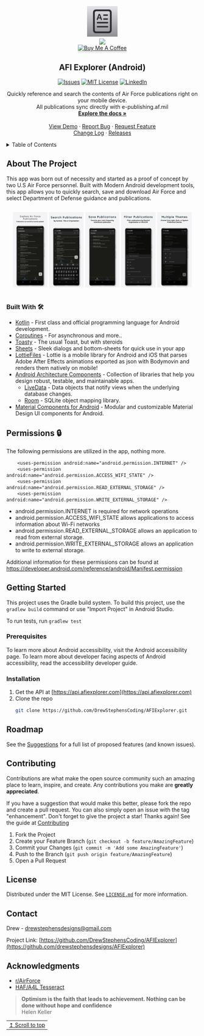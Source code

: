 <!-- PROJECT LOGO -->
<br />
<div align="center">
  <a href="https://github.com/drewstephensdesigns/AFIExplorer">
    <img src="screenshots/app-icon.jpg" alt="Logo" width="80" height="80">
  </a>
<br />
    <a href='https://play.google.com/store/apps/details?id=io.github.drewstephenscoding.afiexplorer'>
      <img align='center' height='85' src='https://play.google.com/intl/en_us/badges/static/images/badges/en_badge_web_generic.png'>
  </a>
  <br />
  <a href="https://www.buymeacoffee.com/drewcodesit" target="_blank"><img src="https://www.buymeacoffee.com/assets/img/custom_images/orange_img.png" alt="Buy Me A Coffee" style="height: 41px !important;width: 174px !important;box-shadow: 0px 3px 2px 0px rgba(190, 190, 190, 0.5) !important;-webkit-box-shadow: 0px 3px 2px 0px rgba(190, 190, 190, 0.5) !important;" ></a>

<h2 align="center">AFI Explorer (Android)</h2>

<!-- PROJECT SHIELDS -->
<!--
*** I'm using markdown "reference style" links for readability.
*** Reference links are enclosed in brackets [ ] instead of parentheses ( ).
*** See the bottom of this document for the declaration of the reference variables
*** for contributors-url, forks-url, etc. This is an optional, concise syntax you may use.
*** https://www.markdownguide.org/basic-syntax/#reference-style-links
-->

  [![Issues][issues-shield]][issues-url]
  [![MIT License][license-shield]][license-url]
  [![LinkedIn][linkedin-shield]][linkedin-url]

  <p align="center">
    Quickly reference and search the contents of Air Force publications right on your mobile device. <br />All publications sync directly with e-publishing.af.mil
    <br />
     <a href="https://afiexplorer.com"><strong>Explore the docs »</strong></a>
    <br />
    <br />
     <a href="https://github.com/drewstephensdesigns/AFIExplorer">View Demo</a>
    ·
     <a href="https://github.com/drewstephensdesigns/AFIExplorer/issues">Report Bug</a>
    ·
     <a href="https://github.com/drewstephensdesigns/AFIExplorer/issues">Request Feature</a>
    <br />
    <a href="https://github.com/drewstephensdesigns/AFIExplorer/blob/a35fcbcc52eeb488c80aed56598502ad45016266/CHANGE_LOG.md">Change Log</a>
  ·
    <a href="https://github.com/drewstephensdesigns/AFIExplorer/tags">Releases</a>
  </p>
</div>


<!-- TABLE OF CONTENTS -->
<details>
  <summary>Table of Contents</summary>
  <ol>
    <li>
      <a href="#about-the-project">About The Project</a>
      <ul>
        <li><a href="#built-with">Built With</a></li>
      </ul>
    </li>
    <li>
      <a href="#getting-started">Getting Started</a>
      <ul>
        <li><a href="#prerequisites">Prerequisites</a></li>
        <li><a href="#installation">Installation</a></li>
      </ul>
    </li>
    <li><a href="#roadmap">Roadmap</a></li>
    <li><a href="#contributing">Contribute</a></li>
    <li><a href="#license">License</a></li>
    <li><a href="#contact">Contact</a></li>
    <li><a href="#acknowledgments">Acknowledgments</a></li>
  </ol>
</details>


<!-- ABOUT THE PROJECT -->
## About The Project
<!--
[![Product Name Screen Shot][product-screenshot]](https://afiexplorer.com)
-->

This app was born out of necessity and started as a proof of concept by two U.S Air Force personnel.  Built with Modern Android development tools, this app allows you to quickly search, save and download Air Force and select Department of Defense guidance and publications.

<div align="center"; style="width:100%; display:flex; justify-content:space-between;">

[<img src="screenshots/screenshot1.jpeg" width=18% alt="Explorer">]()
[<img src="screenshots/screenshot2.jpeg" width=18% alt="Search">]()
[<img src="screenshots/screenshot3.jpeg" width=18% alt="Save">]()
[<img src="screenshots/screenshot4.jpeg" width=18% alt="Filter">]()
[<img src="screenshots/screenshot5.jpeg" width=18% alt="Themes">]()

</div>

### Built With 🛠
- [Kotlin](https://kotlinlang.org/) - First class and official programming language for Android development.
- [Coroutines](https://kotlinlang.org/docs/reference/coroutines-overview.html) - For asynchronous and more..
- [Toasty](https://github.com/GrenderG/Toasty) - The usual Toast, but with steroids
- [Sheets](https://github.com/maxkeppeler/sheets) - Sleek dialogs and bottom-sheets for quick use in your app
- [LottieFiles](https://github.com/airbnb/lottie-android) - Lottie is a mobile library for Android and iOS that parses Adobe After Effects animations exported as json with Bodymovin and renders them natively on mobile!
- [Android Architecture Components](https://developer.android.com/topic/libraries/architecture) - Collection of libraries that help you design robust, testable, and maintainable apps.
  - [LiveData](https://developer.android.com/topic/libraries/architecture/livedata) - Data objects that notify views when the underlying database changes.
  - [Room](https://developer.android.com/topic/libraries/architecture/room) - SQLite object mapping library.
- [Material Components for Android](https://github.com/material-components/material-components-android) - Modular and customizable Material Design UI components for Android.


## Permissions 🔒
The following permissions are utilized in the app, nothing more.
```
    <uses-permission android:name="android.permission.INTERNET" />
    <uses-permission android:name="android.permission.ACCESS_WIFI_STATE" />
    <uses-permission android:name="android.permission.READ_EXTERNAL_STORAGE" />
    <uses-permission android:name="android.permission.WRITE_EXTERNAL_STORAGE" />
```
- android.permission.INTERNET is required for network operations 
- android.permission.ACCESS_WIFI_STATE allows applications to access information about Wi-Fi networks
- android.permission.READ_EXTERNAL_STORAGE allows an application to read from external storage.
- android.permission.WRITE_EXTERNAL_STORAGE allows an application to write to external storage.

Additional information for these permissions can be found at https://developer.android.com/reference/android/Manifest.permission

<!-- GETTING STARTED -->
## Getting Started

This project uses the Gradle build system. To build this project, use the `gradlew build` command or use "Import Project" in Android Studio.

To run tests, run `gradlew test`

### Prerequisites
To learn more about Android accessibility, visit the Android accessibility page. 
To learn more about developer facing aspects of Android accessibility, read the accessibility developer guide.

### Installation

1. Get the API at [https://api.afiexplorer.com](https://api.afiexplorer.com)
2. Clone the repo
   ```sh
   git clone https://github.com/DrewStephensCoding/AFIExplorer.git
   ```

<!-- ROADMAP -->
## Roadmap
<!--
- [ ] Feature 1
- [ ] Feature 2
- [ ] Feature 3
    - [ ] Nested Feature
-->
See the [Suggestions](https://github.com/drewstephensdesigns/AFIExplorer/blob/master/SUGGESTIONS.md) for a full list of proposed features (and known issues).

<!-- Contribute -->
## Contributing
Contributions are what make the open source community such an amazing place to learn, inspire, and create. Any contributions you make are **greatly appreciated**.

If you have a suggestion that would make this better, please fork the repo and create a pull request. You can also simply open an issue with the tag "enhancement".
Don't forget to give the project a star! Thanks again! See the guide at [Contributing](https://github.com/drewstephensdesigns/AFIExplorer/blob/master/CONTRIBUTING.md)

1. Fork the Project
2. Create your Feature Branch (`git checkout -b feature/AmazingFeature`)
3. Commit your Changes (`git commit -m 'Add some AmazingFeature'`)
4. Push to the Branch (`git push origin feature/AmazingFeature`)
5. Open a Pull Request

<!-- LICENSE -->
## License

Distributed under the MIT License. See [`LICENSE.md`](https://github.com/drewstephensdesigns/AFIExplorer/blob/a35fcbcc52eeb488c80aed56598502ad45016266/LICENSE.md) for more information.

<!-- CONTACT -->
## Contact

Drew - drewstephensdesigns@gmail.com

Project Link: [https://github.com/DrewStephensCoding/AFIExplorer](https://github.com/drewstephensdesigns/AFIExplorer)

<!-- ACKNOWLEDGMENTS -->
## Acknowledgments

* [r/AirForce](https://www.reddit.com/r/AirForce/)
* [HAF/A4L Tesseract](https://www.tesseract.af.mil)

> **Optimism is the faith that leads to achievement. Nothing can be done without hope and confidence** <br>
> Helen Keller

<div align="right">
  <table><td>
    <a href="#start-of-content">↥ Scroll to top</a>
  </td></table>
</div>

[product-screenshot]: screenshots/AFI%20Explorer.png
[issues-shield]: https://img.shields.io/github/issues/drewstephensdesigns/AFIExplorer.svg?style=for-the-badge
[issues-url]: https://github.com/drewstephensdesigns/AFIExplorer/issues
[license-shield]: https://img.shields.io/github/license/drewstephensdesigns/AFIExplorer.svg?style=for-the-badge
[license-url]: https://github.com/drewstephensdesigns/AFIExplorer/blob/master/LICENSE.md
[linkedin-shield]: https://img.shields.io/badge/-LinkedIn-black.svg?style=for-the-badge&logo=linkedin&colorB=555
[linkedin-url]: https://www.linkedin.com/in/drewstephens/
